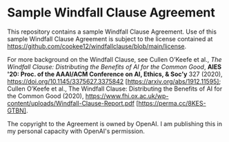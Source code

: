 # Sample Windfall Clause Agreement

This repository contains a sample Windfall Clause Agreement. Use of this sample Windfall Clause Agreement is subject to the license contained at https://github.com/cookee12/windfallclause/blob/main/license.

For more background on the Windfall Clause, see Cullen O’Keefe et al., *The Windfall Clause: Distributing the Benefits of AI for the Common Good*, **AIES '20: Proc. of the AAAI/ACM Conference on AI, Ethics, & Soc’y** 327 (2020), https://doi.org/10.1145/3375627.3375842 [https://arxiv.org/abs/1912.11595]; Cullen O’Keefe et al., The Windfall Clause: Distributing the Benefits of AI for the Common Good (2020), https://www.fhi.ox.ac.uk/wp-content/uploads/Windfall-Clause-Report.pdf [https://perma.cc/8KES-GTBN].

The copyright to the Agreement is owned by OpenAI. I am publishing this in my personal capacity with OpenAI's permission.
